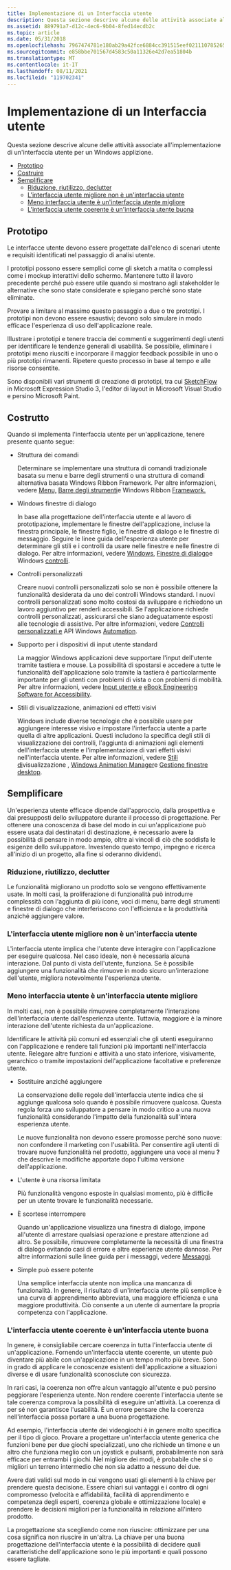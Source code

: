 ```yaml
---
title: Implementazione di un Interfaccia utente
description: Questa sezione descrive alcune delle attività associate all'implementazione di un'interfaccia utente per un Windows applizione.
ms.assetid: 889791a7-d12c-4ec6-9b04-8fed14ecdb2c
ms.topic: article
ms.date: 05/31/2018
ms.openlocfilehash: 7967474781e180ab29a42fce6884cc391515eef0211107852659eace3490e712
ms.sourcegitcommit: e858bbe701567d4583c50a11326e42d7ea51804b
ms.translationtype: MT
ms.contentlocale: it-IT
ms.lasthandoff: 08/11/2021
ms.locfileid: "119702341"
---
```

# <a name="implementing-a-user-interface"></a>Implementazione di un Interfaccia utente

Questa sezione descrive alcune delle attività associate all'implementazione di un'interfaccia utente per un Windows applizione.

-   [Prototipo](#prototype)
-   [Costruire](#construct)
-   [Semplificare](#simplify)
    -   [Riduzione, riutilizzo, declutter](#reduce-reuse-declutter)
    -   [L'interfaccia utente migliore non è un'interfaccia utente](#the-best-ui-is-no-ui)
    -   [Meno interfaccia utente è un'interfaccia utente migliore](#less-ui-is-better-ui)
    -   [L'interfaccia utente coerente è un'interfaccia utente buona](#consistent-ui-is-good-ui)

## <a name="prototype"></a>Prototipo

Le interfacce utente devono essere progettate dall'elenco di scenari utente e requisiti identificati nel passaggio di analisi utente.

I prototipi possono essere semplici come gli sketch a matita o complessi come i mockup interattivi dello schermo. Mantenere tutto il lavoro precedente perché può essere utile quando si mostrano agli stakeholder le alternative che sono state considerate e spiegano perché sono state eliminate.

Provare a limitare al massimo questo passaggio a due o tre prototipi. I prototipi non devono essere esaustivi; devono solo simulare in modo efficace l'esperienza di uso dell'applicazione reale.

Illustrare i prototipi e tenere traccia dei commenti e suggerimenti degli utenti per identificare le tendenze generali di usabilità. Se possibile, eliminare i prototipi meno riusciti e incorporare il maggior feedback possibile in uno o più prototipi rimanenti. Ripetere questo processo in base al tempo e alle risorse consentite.

Sono disponibili vari strumenti di creazione di prototipi, tra cui [SketchFlow](/previous-versions/visualstudio/design-tools/expression-studio-3/ee341458(v=expression.30)) in Microsoft Expression Studio 3, l'editor di layout in Microsoft Visual Studio e persino Microsoft Paint.

## <a name="construct"></a>Costrutto

Quando si implementa l'interfaccia utente per un'applicazione, tenere presente quanto segue:

-   Struttura dei comandi

    Determinare se implementare una struttura di comandi tradizionale basata su menu e barre degli strumenti o una struttura di comandi alternativa basata Windows Ribbon Framework. Per altre informazioni, vedere [Menu,](../menurc/menus.md) [Barre degli strumenti](../controls/toolbar-control-reference.md)e Windows Ribbon [Framework.](../windowsribbon/-uiplat-windowsribbon-entry.md)

-   Windows finestre di dialogo

    In base alla progettazione dell'interfaccia utente e al lavoro di prototipazione, implementare le finestre dell'applicazione, incluse la finestra principale, le finestre figlio, le finestre di dialogo e le finestre di messaggio. Seguire le linee guida dell'esperienza utente per determinare gli stili e i controlli da usare nelle finestre e nelle finestre di dialogo. Per altre informazioni, vedere [Windows](../winmsg/windows.md), [Finestre di dialogo](../dlgbox/dialog-boxes.md)e Windows [controlli](../controls/window-controls.md).

-   Controlli personalizzati

    Creare nuovi controlli personalizzati solo se non è possibile ottenere la funzionalità desiderata da uno dei controlli Windows standard. I nuovi controlli personalizzati sono molto costosi da sviluppare e richiedono un lavoro aggiuntivo per renderli accessibili. Se l'applicazione richiede controlli personalizzati, assicurarsi che siano adeguatamente esposti alle tecnologie di assistive. Per altre informazioni, vedere [Controlli personalizzati e](../controls/user-controls-intro.md) API Windows [Automation](../winauto/windows-automation-api-portal.md).

-   Supporto per i dispositivi di input utente standard

    La maggior Windows applicazioni deve supportare l'input dell'utente tramite tastiera e mouse. La possibilità di spostarsi e accedere a tutte le funzionalità dell'applicazione solo tramite la tastiera è particolarmente importante per gli utenti con problemi di vista o con problemi di mobilità. Per altre informazioni, vedere [Input utente e](../inputdev/user-input.md) [eBook Engineering Software for Accessibility](https://www.microsoft.com/download/details.aspx?id=19262).

-   Stili di visualizzazione, animazioni ed effetti visivi

    Windows include diverse tecnologie che è possibile usare per aggiungere interesse visivo e impostare l'interfaccia utente a parte quella di altre applicazioni. Questi includono la specifica degli stili di visualizzazione dei controlli, l'aggiunta di animazioni agli elementi dell'interfaccia utente e l'implementazione di vari effetti visivi nell'interfaccia utente. Per altre informazioni, vedere [Stili di](../controls/themes-overview.md)visualizzazione , [Windows Animation Manager](../uianimation/-main-portal.md)e [Gestione finestre desktop](../dwm/dwm-overview.md).

## <a name="simplify"></a>Semplificare 

Un'esperienza utente efficace dipende dall'approccio, dalla prospettiva e dai presupposti dello sviluppatore durante il processo di progettazione. Per ottenere una conoscenza di base del modo in cui un'applicazione può essere usata dai destinatari di destinazione, è necessario avere la possibilità di pensare in modo ampio, oltre ai vincoli di ciò che soddisfa le esigenze dello sviluppatore. Investendo questo tempo, impegno e ricerca all'inizio di un progetto, alla fine si oderanno dividendi.

### <a name="reduce-reuse-declutter"></a>Riduzione, riutilizzo, declutter

Le funzionalità migliorano un prodotto solo se vengono effettivamente usate. In molti casi, la proliferazione di funzionalità può introdurre complessità con l'aggiunta di più icone, voci di menu, barre degli strumenti e finestre di dialogo che interferiscono con l'efficienza e la produttività anziché aggiungere valore.

### <a name="the-best-ui-is-no-ui"></a>L'interfaccia utente migliore non è un'interfaccia utente

L'interfaccia utente implica che l'utente deve interagire con l'applicazione per eseguire qualcosa. Nel caso ideale, non è necessaria alcuna interazione. Dal punto di vista dell'utente, funziona. Se è possibile aggiungere una funzionalità che rimuove in modo sicuro un'interazione dell'utente, migliora notevolmente l'esperienza utente.

### <a name="less-ui-is-better-ui"></a>Meno interfaccia utente è un'interfaccia utente migliore

In molti casi, non è possibile rimuovere completamente l'interazione dell'interfaccia utente dall'esperienza utente. Tuttavia, maggiore è la minore interazione dell'utente richiesta da un'applicazione.

Identificare le attività più comuni ed essenziali che gli utenti eseguiranno con l'applicazione e rendere tali funzioni più importanti nell'interfaccia utente. Relegare altre funzioni e attività a uno stato inferiore, visivamente, gerarchico o tramite impostazioni dell'applicazione facoltative e preferenze utente.

-   Sostituire anziché aggiungere

    La conservazione delle regole dell'interfaccia utente indica che si aggiunge qualcosa solo quando è possibile rimuovere qualcosa. Questa regola forza uno sviluppatore a pensare in modo critico a una nuova funzionalità considerando l'impatto della funzionalità sull'intera esperienza utente.

    Le nuove funzionalità non devono essere promosse perché sono nuove: non confondere il marketing con l'usabilità. Per consentire agli utenti di trovare nuove funzionalità nel prodotto, aggiungere una voce al menu **?** che descrive le modifiche apportate dopo l'ultima versione dell'applicazione.

-   L'utente è una risorsa limitata

    Più funzionalità vengono esposte in qualsiasi momento, più è difficile per un utente trovare le funzionalità necessarie.

-   È scortese interrompere

    Quando un'applicazione visualizza una finestra di dialogo, impone all'utente di arrestare qualsiasi operazione e prestare attenzione ad altro. Se possibile, rimuovere completamente la necessità di una finestra di dialogo evitando casi di errore e altre esperienze utente dannose. Per altre informazioni sulle linee guida per i messaggi, vedere [Messaggi](https://msdn.microsoft.com/library/dd535525.aspx).

-   Simple può essere potente

    Una semplice interfaccia utente non implica una mancanza di funzionalità. In genere, il risultato di un'interfaccia utente più semplice è una curva di apprendimento abbreviata, una maggiore efficienza e una maggiore produttività. Ciò consente a un utente di aumentare la propria competenza con l'applicazione.

### <a name="consistent-ui-is-good-ui"></a>L'interfaccia utente coerente è un'interfaccia utente buona

In genere, è consigliabile cercare coerenza in tutta l'interfaccia utente di un'applicazione. Fornendo un'interfaccia utente coerente, un utente può diventare più abile con un'applicazione in un tempo molto più breve. Sono in grado di applicare le conoscenze esistenti dell'applicazione a situazioni diverse e di usare funzionalità sconosciute con sicurezza.

In rari casi, la coerenza non offre alcun vantaggio all'utente e può persino peggiorare l'esperienza utente. Non rendere coerente l'interfaccia utente se tale coerenza comprova la possibilità di eseguire un'attività. La coerenza di per sé non garantisce l'usabilità. È un errore pensare che la coerenza nell'interfaccia possa portare a una buona progettazione.

Ad esempio, l'interfaccia utente dei videogiochi è in genere molto specifica per il tipo di gioco. Provare a progettare un'interfaccia utente generica che funzioni bene per due giochi specializzati, uno che richiede un timone e un altro che funziona meglio con un joystick e pulsanti, probabilmente non sarà efficace per entrambi i giochi. Nel migliore dei modi, è probabile che si o migliori un terreno intermedio che non sia adatto a nessuno dei due.

Avere dati validi sul modo in cui vengono usati gli elementi è la chiave per prendere questa decisione. Essere chiari sui vantaggi e i contro di ogni compromesso (velocità e affidabilità, facilità di apprendimento e competenza degli esperti, coerenza globale e ottimizzazione locale) e prendere le decisioni migliori per la funzionalità in relazione all'intero prodotto.

La progettazione sta scegliendo come non riuscire: ottimizzare per una cosa significa non riuscire in un'altra. La chiave per una buona progettazione dell'interfaccia utente è la possibilità di decidere quali caratteristiche dell'applicazione sono le più importanti e quali possono essere tagliate.

 

 